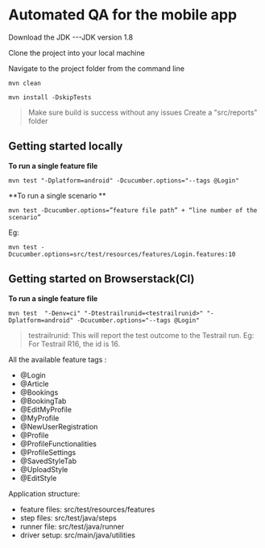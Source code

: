 
# Automated QA for the mobile app

Download the JDK ---JDK version 1.8

Clone the project into your local machine

Navigate to the project folder from the command line
```
mvn clean
```
```
mvn install -DskipTests
```
> Make sure build is success without any issues
> Create a "src/reports" folder

## Getting started locally

**To run a single feature file**
```
mvn test "-Dplatform=android" -Dcucumber.options="--tags @Login"
```

**To run a single scenario **
``` 
mvn test -Dcucumber.options=”feature file path” + “line number of the scenario”
```
Eg:
```
mvn test -Dcucumber.options=src/test/resources/features/Login.features:10
```


## Getting started on Browserstack(CI)

**To run a single feature file**
```
mvn test  "-Denv=ci" "-Dtestrailrunid=<testrailrunid>" "-Dplatform=android" -Dcucumber.options="--tags @Login" 
```

> testrailrunid: This will report the test outcome to the Testrail run. Eg: For Testrail R16, the id is 16.



All the available feature tags :
- @Login
- @Article
- @Bookings
- @BookingTab
- @EditMyProfile
- @MyProfile
- @NewUserRegistration
- @Profile
- @ProfileFunctionalities
- @ProfileSettings
- @SavedStyleTab
- @UploadStyle
- @EditStyle
                    
                 
Application structure:

- feature files: src/test/resources/features
- step files: src/test/java/steps
- runner file: src/test/java/runner
- driver setup: src/main/java/utilities
